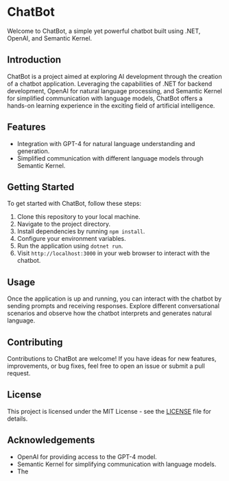 # ChatBot

Welcome to ChatBot, a simple yet powerful chatbot built using .NET, OpenAI, and Semantic Kernel.

## Introduction

ChatBot is a project aimed at exploring AI development through the creation of a chatbot application. Leveraging the capabilities of .NET for backend development, OpenAI for natural language processing, and Semantic Kernel for simplified communication with language models, ChatBot offers a hands-on learning experience in the exciting field of artificial intelligence.

## Features

- Integration with GPT-4 for natural language understanding and generation.
- Simplified communication with different language models through Semantic Kernel.


## Getting Started

To get started with ChatBot, follow these steps:

1. Clone this repository to your local machine.
2. Navigate to the project directory.
3. Install dependencies by running `npm install`.
4. Configure your environment variables.
5. Run the application using `dotnet run`.
6. Visit `http://localhost:3000` in your web browser to interact with the chatbot.


## Usage

Once the application is up and running, you can interact with the chatbot by sending prompts and receiving responses. Explore different conversational scenarios and observe how the chatbot interprets and generates natural language.

## Contributing

Contributions to ChatBot are welcome! If you have ideas for new features, improvements, or bug fixes, feel free to open an issue or submit a pull request.

## License

This project is licensed under the MIT License - see the [LICENSE](LICENSE) file for details.

## Acknowledgements

- OpenAI for providing access to the GPT-4 model.
- Semantic Kernel for simplifying communication with language models.
- The 

